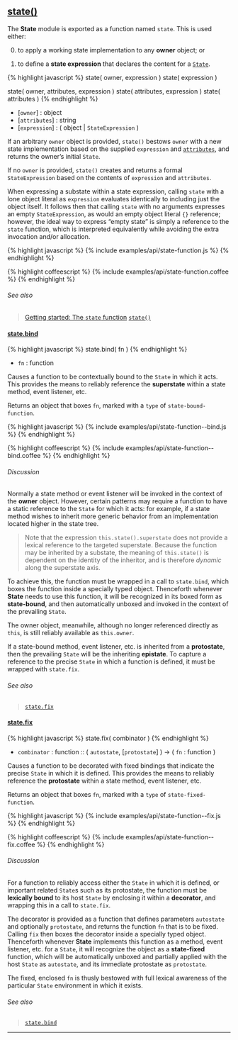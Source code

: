## [state()](#state-function)

The **State** module is exported as a function named `state`. This is used either:

  0. to apply a working state implementation to any **owner** object; or

  0. to define a **state expression** that declares the content for a [`State`](#state).

{% highlight javascript %}
state( owner, expression )
state( expression )

state( owner, attributes, expression )
state( attributes, expression )
state( attributes )
{% endhighlight %}

* [`owner`] : object
* [`attributes`] : string
* [`expression`] : ( object | `StateExpression` )

If an arbitrary `owner` object is provided, `state()` bestows `owner` with a new state implementation based on the supplied `expression` and [`attributes`](#state--attributes), and returns the owner’s initial `State`.

If no `owner` is provided, `state()` creates and returns a formal `StateExpression` based on the contents of `expression` and `attributes`.

When expressing a substate within a state expression, calling `state` with a lone object literal as `expression` evaluates identically to including just the object itself. It follows then that calling `state` with no arguments expresses an empty `StateExpression`, as would an empty object literal `{}` reference; however, the ideal way to express “empty state” is simply a reference to the `state` function, which is interpreted equivalently while avoiding the extra invocation and/or allocation.

{% highlight javascript %}
{% include examples/api/state-function.js %}
{% endhighlight %}

{% highlight coffeescript %}
{% include examples/api/state-function.coffee %}
{% endhighlight %}

###### See also

> [Getting started: The `state` function](/docs/#getting-started--the-state-function)
> [`state()`](/source/#state-function)


#### [state.bind](#state-function--bind)

{% highlight javascript %}
state.bind( fn )
{% endhighlight %}

* `fn` : function

Causes a function to be contextually bound to the `State` in which it acts. This provides the means to reliably reference the **superstate** within a state method, event listener, etc.

Returns an object that boxes `fn`, marked with a `type` of `state-bound-function`.

{% highlight javascript %}
{% include examples/api/state-function--bind.js %}
{% endhighlight %}

{% highlight coffeescript %}
{% include examples/api/state-function--bind.coffee %}
{% endhighlight %}

###### Discussion

Normally a state method or event listener will be invoked in the context of the **owner** object. However, certain patterns may require a function to have a static reference to the `State` for which it acts: for example, if a state method wishes to inherit more generic behavior from an implementation located higher in the state tree.

> Note that the expression `this.state().superstate` does not provide a lexical reference to the targeted superstate. Because the function may be inherited by a substate, the meaning of `this.state()` is dependent on the identity of the inheritor, and is therefore *dynamic* along the superstate axis.

To achieve this, the function must be wrapped in a call to `state.bind`, which boxes the function inside a specially typed object. Thenceforth whenever **State** needs to use this function, it will be recognized in its boxed form as **state-bound**, and then automatically unboxed and invoked in the context of the prevailing `State`.

The owner object, meanwhile, although no longer referenced directly as `this`, is still reliably available as `this.owner`.

If a state-bound method, event listener, etc. is inherited from a **protostate**, then the prevailing `State` will be the inheriting **epistate**. To capture a reference to the precise `State` in which a function is defined, it must be wrapped with `state.fix`.

###### See also

> [`state.fix`](#state-function--fix)


#### [state.fix](#state-function--fix)

{% highlight javascript %}
state.fix( combinator )
{% endhighlight %}

* `combinator` : function :: ( `autostate`, [`protostate`] ) → ( `fn` : function )

Causes a function to be decorated with fixed bindings that indicate the precise `State` in which it is defined. This provides the means to reliably reference the **protostate** within a state method, event listener, etc.

Returns an object that boxes `fn`, marked with a `type` of `state-fixed-function`.

{% highlight javascript %}
{% include examples/api/state-function--fix.js %}
{% endhighlight %}

{% highlight coffeescript %}
{% include examples/api/state-function--fix.coffee %}
{% endhighlight %}

###### Discussion

For a function to reliably access either the `State` in which it is defined, or important related `State`s such as its protostate, the function must be **lexically bound** to its host `State` by enclosing it within a **decorator**, and wrapping this in a call to `state.fix`.

The decorator is provided as a function that defines parameters `autostate` and optionally `protostate`, and returns the function `fn` that is to be fixed. Calling `fix` then boxes the decorator inside a specially typed object. Thenceforth whenever **State** implements this function as a method, event listener, etc. for a `State`, it will recognize the object as a **state-fixed** function, which will be automatically unboxed and partially applied with the host `State` as `autostate`, and its immediate protostate as `protostate`.

The fixed, enclosed `fn` is thusly bestowed with full lexical awareness of the particular `State` environment in which it exists.

###### See also

> [`state.bind`](#state-function--bind)



* * *
